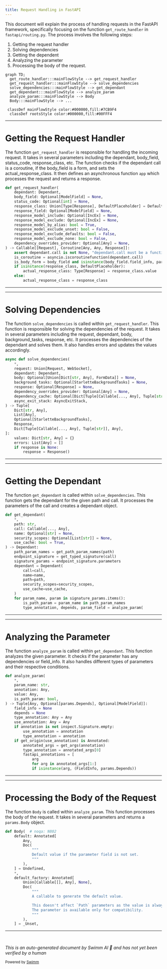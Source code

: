 ```yaml
---
title: Request Handling in FastAPI
---
```

This document will explain the process of handling requests in the FastAPI framework, specifically focusing on the function `get_route_handler` in `fastapi/routing.py`. The process involves the following steps:

1. Getting the request handler
2. Solving dependencies
3. Getting the dependent
4. Analyzing the parameter
5. Processing the body of the request.

```mermaid
graph TD;
  get_route_handler:::mainFlowStyle --> get_request_handler
  get_request_handler:::mainFlowStyle --> solve_dependencies
  solve_dependencies:::mainFlowStyle --> get_dependant
  get_dependant:::mainFlowStyle --> analyze_param
  analyze_param:::mainFlowStyle --> Body
  Body:::mainFlowStyle --> ...

 classDef mainFlowStyle color:#000000,fill:#7CB9F4
  classDef rootsStyle color:#000000,fill:#00FFF4
```

<SwmSnippet path="/fastapi/routing.py" line="196">

---

# Getting the Request Handler

The function `get_request_handler` is responsible for handling the incoming request. It takes in several parameters including the dependant, body_field, status_code, response_class, etc. The function checks if the dependant call is a coroutine, if the body_field is a form, and sets the actual_response_class. It then defines an asynchronous function `app` which processes the request and returns a response.

```python
def get_request_handler(
    dependant: Dependant,
    body_field: Optional[ModelField] = None,
    status_code: Optional[int] = None,
    response_class: Union[Type[Response], DefaultPlaceholder] = Default(JSONResponse),
    response_field: Optional[ModelField] = None,
    response_model_include: Optional[IncEx] = None,
    response_model_exclude: Optional[IncEx] = None,
    response_model_by_alias: bool = True,
    response_model_exclude_unset: bool = False,
    response_model_exclude_defaults: bool = False,
    response_model_exclude_none: bool = False,
    dependency_overrides_provider: Optional[Any] = None,
) -> Callable[[Request], Coroutine[Any, Any, Response]]:
    assert dependant.call is not None, "dependant.call must be a function"
    is_coroutine = asyncio.iscoroutinefunction(dependant.call)
    is_body_form = body_field and isinstance(body_field.field_info, params.Form)
    if isinstance(response_class, DefaultPlaceholder):
        actual_response_class: Type[Response] = response_class.value
    else:
        actual_response_class = response_class
```

---

</SwmSnippet>

<SwmSnippet path="/fastapi/dependencies/utils.py" line="524">

---

# Solving Dependencies

The function `solve_dependencies` is called within `get_request_handler`. This function is responsible for solving the dependencies of the request. It takes in several parameters including the request, dependant, body, background_tasks, response, etc. It processes the dependencies of the dependant and solves them. It also handles errors and updates the values accordingly.

```python
async def solve_dependencies(
    *,
    request: Union[Request, WebSocket],
    dependant: Dependant,
    body: Optional[Union[Dict[str, Any], FormData]] = None,
    background_tasks: Optional[StarletteBackgroundTasks] = None,
    response: Optional[Response] = None,
    dependency_overrides_provider: Optional[Any] = None,
    dependency_cache: Optional[Dict[Tuple[Callable[..., Any], Tuple[str]], Any]] = None,
    async_exit_stack: AsyncExitStack,
) -> Tuple[
    Dict[str, Any],
    List[Any],
    Optional[StarletteBackgroundTasks],
    Response,
    Dict[Tuple[Callable[..., Any], Tuple[str]], Any],
]:
    values: Dict[str, Any] = {}
    errors: List[Any] = []
    if response is None:
        response = Response()
```

---

</SwmSnippet>

<SwmSnippet path="/fastapi/dependencies/utils.py" line="241">

---

# Getting the Dependant

The function `get_dependant` is called within `solve_dependencies`. This function gets the dependant for the given path and call. It processes the parameters of the call and creates a dependant object.

```python
def get_dependant(
    *,
    path: str,
    call: Callable[..., Any],
    name: Optional[str] = None,
    security_scopes: Optional[List[str]] = None,
    use_cache: bool = True,
) -> Dependant:
    path_param_names = get_path_param_names(path)
    endpoint_signature = get_typed_signature(call)
    signature_params = endpoint_signature.parameters
    dependant = Dependant(
        call=call,
        name=name,
        path=path,
        security_scopes=security_scopes,
        use_cache=use_cache,
    )
    for param_name, param in signature_params.items():
        is_path_param = param_name in path_param_names
        type_annotation, depends, param_field = analyze_param(
```

---

</SwmSnippet>

<SwmSnippet path="/fastapi/dependencies/utils.py" line="317">

---

# Analyzing the Parameter

The function `analyze_param` is called within `get_dependant`. This function analyzes the given parameter. It checks if the parameter has any dependencies or field_info. It also handles different types of parameters and their respective conditions.

```python
def analyze_param(
    *,
    param_name: str,
    annotation: Any,
    value: Any,
    is_path_param: bool,
) -> Tuple[Any, Optional[params.Depends], Optional[ModelField]]:
    field_info = None
    depends = None
    type_annotation: Any = Any
    use_annotation: Any = Any
    if annotation is not inspect.Signature.empty:
        use_annotation = annotation
        type_annotation = annotation
    if get_origin(use_annotation) is Annotated:
        annotated_args = get_args(annotation)
        type_annotation = annotated_args[0]
        fastapi_annotations = [
            arg
            for arg in annotated_args[1:]
            if isinstance(arg, (FieldInfo, params.Depends))
```

---

</SwmSnippet>

<SwmSnippet path="/fastapi/param_functions.py" line="1263">

---

# Processing the Body of the Request

The function `Body` is called within `analyze_param`. This function processes the body of the request. It takes in several parameters and returns a `params.Body` object.

```python
def Body(  # noqa: N802
    default: Annotated[
        Any,
        Doc(
            """
            Default value if the parameter field is not set.
            """
        ),
    ] = Undefined,
    *,
    default_factory: Annotated[
        Union[Callable[[], Any], None],
        Doc(
            """
            A callable to generate the default value.

            This doesn't affect `Path` parameters as the value is always required.
            The parameter is available only for compatibility.
            """
        ),
    ] = _Unset,
```

---

</SwmSnippet>

&nbsp;

*This is an auto-generated document by Swimm AI 🌊 and has not yet been verified by a human*

<SwmMeta version="3.0.0" repo-id="Z2l0aHViJTNBJTNBREVNTy1mYXN0YXBpJTNBJTNBZ2lsYWRuYXZvdA==" repo-name="DEMO-fastapi" doc-type="flows"><sup>Powered by [Swimm](/)</sup></SwmMeta>
